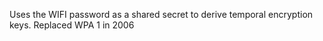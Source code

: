 Uses the WIFI password as a shared secret to derive temporal encryption keys. 
Replaced WPA 1 in 2006